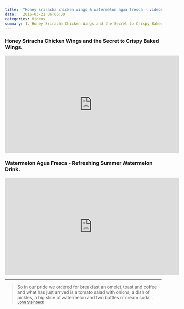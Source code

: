 ```yaml
---
title:  "Honey sriracha chicken wings & watermelon agua fresca - videos"
date:   2016-03-21 06:05:00
categories: Videos
summary: 1. Honey Sriracha Chicken Wings and the Secret to Crispy Baked Wings. 2. Watermelon Agua Fresca - Refreshing Summer Watermelon Drink.
---
```


### Honey Sriracha Chicken Wings and the Secret to Crispy Baked Wings.

<iframe width="560" height="315" src="https://www.youtube.com/embed/BDVg0u2YQ7Q" frameborder="0" allowfullscreen></iframe>

### Watermelon Agua Fresca - Refreshing Summer Watermelon Drink.

<iframe width="560" height="315" src="https://www.youtube.com/embed/KiCh8dVsbQU" frameborder="0" allowfullscreen></iframe>


---
> So in our pride we ordered for breakfast an omelet, toast and coffee and what has just arrived is a tomato salad with onions, a dish of pickles, a big slice of watermelon and two bottles of cream soda.
> <small>- [John Steinbeck](http://www.brainyquote.com/quotes/quotes/j/johnsteinb114027.html)</small>